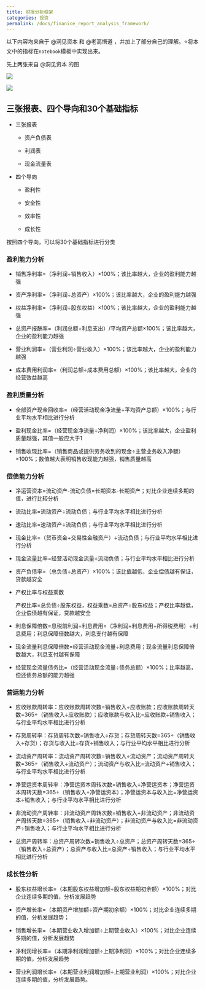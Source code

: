 ```yaml
---
title: 财报分析框架
categories: 投资
permalink: /docs/finanice_report_analysis_framework/
---
```


以下内容均来自于 @洞见资本 和 @老高悟道 ，并加上了部分自己的理解。⭐将本文中的指标在`notebook`模板中实现出来。

先上两张来自 @洞见资本 的图

![](http://7xonmk.com1.z0.glb.clouddn.com/15c47fb6121139003febc71e.png!custom660.jpg)

![](http://7xonmk.com1.z0.glb.clouddn.com/15c47fc0709138893fd138f0.png!custom660.jpg)

## 三张报表、四个导向和30个基础指标

- 三张报表

  - 资产负债表

  - 利润表

  - 现金流量表

- 四个导向

  - 盈利性

  - 安全性

  - 效率性

  - 成长性

按照四个导向，可以将30个基础指标进行分类

### 盈利能力分析

- 销售净利率=（净利润÷销售收入）×100%；该比率越大，企业的盈利能力越强

- 资产净利率=（净利润÷总资产）×100%；该比率越大，企业的盈利能力越强

- 权益净利率=（净利润÷股东权益）×100%；该比率越大，企业的盈利能力越强

- 总资产报酬率=（利润总额+利息支出）/平均资产总额×100%；该比率越大，企业的盈利能力越强

- 营业利润率=（营业利润÷营业收入）×100%；该比率越大，企业的盈利能力越强

- 成本费用利润率=（利润总额÷成本费用总额）×100%；该比率越大，企业的经营效益越高

### 盈利质量分析

- 全部资产现金回收率=（经营活动现金净流量÷平均资产总额）×100%；与行业平均水平相比进行分析

- 盈利现金比率=（经营现金净流量÷净利润）×100%；该比率越大，企业盈利质量越强，其值一般应大于1

- 销售收现比率=（销售商品或提供劳务收到的现金÷主营业务收入净额）×100%；数值越大表明销售收现能力越强，销售质量越高

### 偿债能力分析

- 净运营资本=流动资产-流动负债=长期资本-长期资产；对比企业连续多期的值，进行比较分析

- 流动比率=流动资产÷流动负债；与行业平均水平相比进行分析

- 速动比率=速动资产÷流动负债；与行业平均水平相比进行分析

- 现金比率=（货币资金+交易性金融资产）÷流动负债；与行业平均水平相比进行分析

- 现金流量比率=经营活动现金流量÷流动负债；与行业平均水平相比进行分析

- 资产负债率=（总负债÷总资产）×100%；该比值越低，企业偿债越有保证，贷款越安全

- 产权比率与权益乘数

  产权比率=总负债÷股东权益，权益乘数=总资产÷股东权益；产权比率越低，企业偿债越有保证，贷款越安全

- 利息保障倍数=息税前利润÷利息费用=（净利润+利息费用+所得税费用）÷利息费用；利息保障倍数越大，利息支付越有保障

- 现金流量利息保障倍数=经营活动现金流量÷利息费用；现金流量利息保障倍数越大，利息支付越有保障

- 经营现金流量债务比=（经营活动现金流量÷债务总额）×100%；比率越高，偿还债务总额的能力越强

### 营运能力分析

- 应收账款周转率：应收账款周转次数=销售收入÷应收账款；应收账款周转天数=365÷（销售收入÷应收账款）；应收账款与收入比=应收账款÷销售收入；与行业平均水平相比进行分析

- 存货周转率：存货周转次数=销售收入÷存货；存货周转天数=365÷（销售收入÷存货）；存货与收入比=存货÷销售收入；与行业平均水平相比进行分析

- 流动资产周转率：流动资产周转次数=销售收入÷流动资产；流动资产周转天数=365÷（销售收入÷流动资产）；流动资产与收入比=流动资产÷销售收入；与行业平均水平相比进行分析

- 净营运资本周转率：净营运资本周转次数=销售收入÷净营运资本；净营运资本周转天数=365÷（销售收入÷净营运资本）；净营运资本与收入比=净营运资本÷销售收入；与行业平均水平相比进行分析

- 非流动资产周转率：非流动资产周转次数=销售收入÷非流动资产；非流动资产周转天数=365÷（销售收入÷非流动资产）；非流动资产与收入比=非流动资产÷销售收入；与行业平均水平相比进行分析

- 总资产周转率：总资产周转次数=销售收入÷总资产；总资产周转天数=365÷（销售收入÷总资产）；总资产与收入比=总资产÷销售收入；与行业平均水平相比进行分析

### 成长性分析

- 股东权益增长率=（本期股东权益增加额÷股东权益期初余额）×100%；对比企业连续多期的值，分析发展趋势

- 资产增长率=（本期资产增加额÷资产期初余额）×100%；对比企业连续多期的值，分析发展趋势；

- 销售增长率=（本期营业收入增加额÷上期营业收入）×100%；对比企业连续多期的值，分析发展趋势

- 净利润增长率=（本期净利润增加额÷上期净利润）×100%；对比企业连续多期的值，分析发展趋势

- 营业利润增长率=（本期营业利润增加额÷上期营业利润）×100%；对比企业连续多期的值，分析发展趋势。
